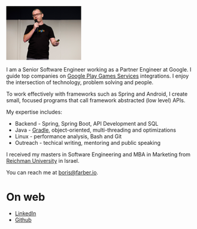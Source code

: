 
<img src="img/Header.jpg" width="200"/>

I am a Senior Software Engineer working as a Partner Engineer at Google. I guide top companies on 
[Google Play Games Services](https://developer.android.com/games/pgs/overview) integrations.
I enjoy the intersection of technology, problem solving and people.

To work effectively with frameworks such
as Spring and Android, I create small, focused programs that call framework abstracted (low level) APIs.
 
My expertise includes:  
* Backend - Spring, Spring Boot, API Development and SQL  
* Java - [Gradle](https://gradle.org/), object-oriented, multi-threading and optimizations
* Linux - performance analysis, Bash and Git
* Outreach - techical writing, mentoring and public speaking

I received my masters in Software Engineering and MBA in Marketing from [Reichman 
University](https://www.runi.ac.il/en/) in Israel.

You can reach me at <boris@farber.io>.

# On web
* [LinkedIn](https://www.linkedin.com/in/borisfarber/) 
* [Github](https://github.com/borisf) 
